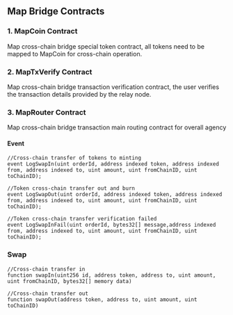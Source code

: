 ## Map Bridge Contracts

### 1.  MapCoin Contract

Map cross-chain bridge special token contract, all tokens need to be mapped to MapCoin for cross-chain operation.

### 2. MapTxVerify Contract

Map cross-chain bridge transaction verification contract, the user verifies the transaction details provided by the relay node.

### 3. MapRouter Contract

Map cross-chain bridge transaction main routing contract for overall agency

#### Event

```solidity
//Cross-chain transfer of tokens to minting
event LogSwapIn(uint orderId, address indexed token, address indexed from, address indexed to, uint amount, uint fromChainID, uint toChainID);

//Token cross-chain transfer out and burn
event LogSwapOut(uint orderId, address indexed token, address indexed from, address indexed to, uint amount, uint fromChainID, uint toChainID);

//Token cross-chain transfer verification failed
event LogSwapInFail(uint orderId, bytes32[] message,address indexed from, address indexed to, uint amount, uint fromChainID, uint toChainID);
```





### Swap

```solidity
//Cross-chain transfer in
function swapIn(uint256 id, address token, address to, uint amount, uint fromChainID, bytes32[] memory data) 

//Cross-chain transfer out
function swapOut(address token, address to, uint amount, uint toChainID)
```

